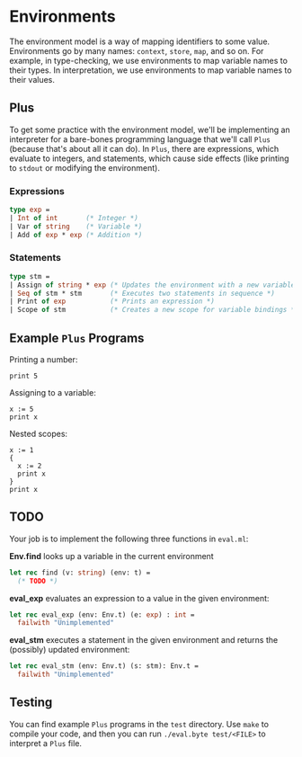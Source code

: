 # Environments

The environment model is a way of mapping identifiers to some value.
Environments go by many names: `context`, `store`, `map`, and so on.
For example, in type-checking, we use environments to map
variable names to their types. In interpretation, we use environments to
map variable names to their values.

## Plus

To get some practice with the environment model, we'll be implementing
an interpreter for a bare-bones programming language that we'll 
call `Plus` (because that's about all it can do). In `Plus`, there
are expressions, which evaluate to integers, and statements, which
cause side effects (like printing to `stdout` or modifying the environment).


### Expressions

```ocaml
type exp =
| Int of int       (* Integer *)
| Var of string    (* Variable *)
| Add of exp * exp (* Addition *)
```

### Statements

```ocaml
type stm =
| Assign of string * exp (* Updates the environment with a new variable binding *)
| Seq of stm * stm       (* Executes two statements in sequence *)
| Print of exp           (* Prints an expression *)
| Scope of stm           (* Creates a new scope for variable bindings *)
```

## Example `Plus` Programs

Printing a number:

```
print 5
```

Assigning to a variable:

```
x := 5
print x
```

Nested scopes:

```
x := 1
{
  x := 2
  print x
}
print x
```

## TODO

Your job is to implement the following three functions in `eval.ml`:

**Env.find** looks up a variable in the current environment

```ocaml
let rec find (v: string) (env: t) =
  (* TODO *)
```

**eval_exp** evaluates an expression to a value in the given environment:

```ocaml
let rec eval_exp (env: Env.t) (e: exp) : int =
  failwith "Unimplemented"
```

**eval_stm** executes a statement in the given environment and returns the
(possibly) updated environment:

```ocaml
let rec eval_stm (env: Env.t) (s: stm): Env.t =
  failwith "Unimplemented"
```

## Testing

You can find example `Plus` programs in the `test` directory. Use `make`
to compile your code, and then you can run `./eval.byte test/<FILE>` to
interpret a `Plus` file.
